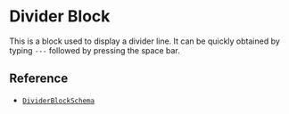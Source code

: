 # Divider Block

This is a block used to display a divider line. It can be quickly obtained by typing `---` followed by pressing the space bar.

## Reference

- [`DividerBlockSchema`](/api/@algogrind/blocks/variables/DividerBlockSchema.html)
